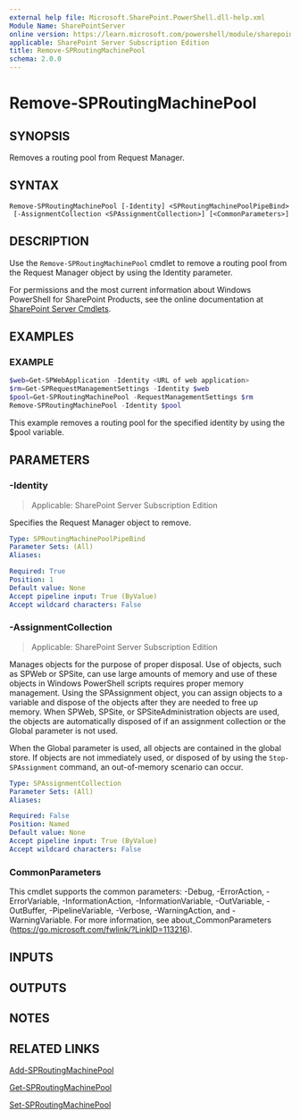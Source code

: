 ```yaml
---
external help file: Microsoft.SharePoint.PowerShell.dll-help.xml
Module Name: SharePointServer
online version: https://learn.microsoft.com/powershell/module/sharepoint-server/remove-sproutingmachinepool
applicable: SharePoint Server Subscription Edition
title: Remove-SPRoutingMachinePool
schema: 2.0.0
---
```


# Remove-SPRoutingMachinePool

## SYNOPSIS
Removes a routing pool from Request Manager.

## SYNTAX

```
Remove-SPRoutingMachinePool [-Identity] <SPRoutingMachinePoolPipeBind>
 [-AssignmentCollection <SPAssignmentCollection>] [<CommonParameters>]
```

## DESCRIPTION
Use the `Remove-SPRoutingMachinePool` cmdlet to remove a routing pool from the Request Manager object by using the Identity parameter.

For permissions and the most current information about Windows PowerShell for SharePoint Products, see the online documentation at [SharePoint Server Cmdlets](https://learn.microsoft.com/powershell/sharepoint/sharepoint-server/sharepoint-server-cmdlets).

## EXAMPLES

### EXAMPLE
```powershell
$web=Get-SPWebApplication -Identity <URL of web application>
$rm=Get-SPRequestManagementSettings -Identity $web
$pool=Get-SPRoutingMachinePool -RequestManagementSettings $rm
Remove-SPRoutingMachinePool -Identity $pool
```

This example removes a routing pool for the specified identity by using the $pool variable.

## PARAMETERS

### -Identity

> Applicable: SharePoint Server Subscription Edition

Specifies the Request Manager object to remove.

```yaml
Type: SPRoutingMachinePoolPipeBind
Parameter Sets: (All)
Aliases:

Required: True
Position: 1
Default value: None
Accept pipeline input: True (ByValue)
Accept wildcard characters: False
```

### -AssignmentCollection

> Applicable: SharePoint Server Subscription Edition

Manages objects for the purpose of proper disposal.
Use of objects, such as SPWeb or SPSite, can use large amounts of memory and use of these objects in Windows PowerShell scripts requires proper memory management.
Using the SPAssignment object, you can assign objects to a variable and dispose of the objects after they are needed to free up memory.
When SPWeb, SPSite, or SPSiteAdministration objects are used, the objects are automatically disposed of if an assignment collection or the Global parameter is not used.

When the Global parameter is used, all objects are contained in the global store.
If objects are not immediately used, or disposed of by using the `Stop-SPAssignment` command, an out-of-memory scenario can occur.

```yaml
Type: SPAssignmentCollection
Parameter Sets: (All)
Aliases:

Required: False
Position: Named
Default value: None
Accept pipeline input: True (ByValue)
Accept wildcard characters: False
```

### CommonParameters
This cmdlet supports the common parameters: -Debug, -ErrorAction, -ErrorVariable, -InformationAction, -InformationVariable, -OutVariable, -OutBuffer, -PipelineVariable, -Verbose, -WarningAction, and -WarningVariable. For more information, see about_CommonParameters (https://go.microsoft.com/fwlink/?LinkID=113216).

## INPUTS

## OUTPUTS

## NOTES

## RELATED LINKS

[Add-SPRoutingMachinePool](Add-SPRoutingMachinePool.md)

[Get-SPRoutingMachinePool](Get-SPRoutingMachinePool.md)

[Set-SPRoutingMachinePool](Set-SPRoutingMachinePool.md)

